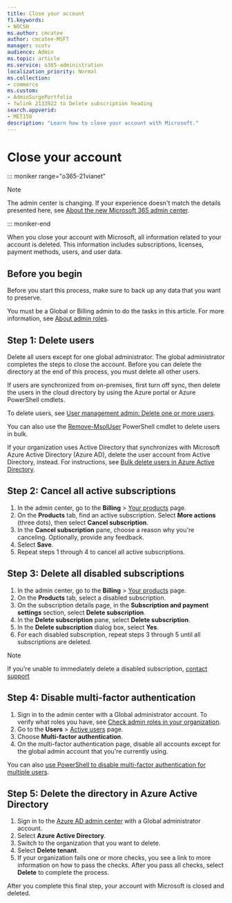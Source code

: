 ```yaml
---
title: Close your account
f1.keywords:
- NOCSH
ms.author: cmcatee
author: cmcatee-MSFT
manager: scotv
audience: Admin
ms.topic: article
ms.service: o365-administration
localization_priority: Normal
ms.collection:
- commerce
ms.custom: 
- AdminSurgePortfolio
- fwlink 2133922 to Delete subscription heading
search.appverid:
- MET150
description: "Learn how to close your account with Microsoft."
---
```


# Close your account

::: moniker range="o365-21vianet"

> [!NOTE]
> The admin center is changing. If your experience doesn't match the details presented here, see 
[About the new Microsoft 365 admin center](https://docs.microsoft.com/microsoft-365/admin/microsoft-365-admin-center-preview?view=o365-21vianet&preserve-view=true).

::: moniker-end

When you close your account with Microsoft, all information related to your account is deleted. This information includes subscriptions, licenses, payment methods, users, and user data.

## Before you begin

Before you start this process, make sure to back up any data that you want to preserve.

You must be a Global or Billing admin to do the tasks in this article. For more information, see [About admin roles](../admin/add-users/about-admin-roles.md).

## Step 1: Delete users

Delete all users except for one global administrator. The global administrator completes the steps to close the account. Before you can delete the directory at the end of this process, you must delete all other users.

If users are synchronized from on-premises, first turn off sync, then delete the users in the cloud directory by using the Azure portal or Azure PowerShell cmdlets.

To delete users, see <a href="https://docs.microsoft.com/office365/admin/add-users/delete-a-user?view=o365-worldwide#user-management-admin-delete-one-or-more-users-from-office-365">User management admin: Delete one or more users</a>.

You can also use the <a href="https://go.microsoft.com/fwlink/?linkid=842230">Remove-MsolUser</a> PowerShell cmdlet to delete users in bulk.

If your organization uses Active Directory that synchronizes with Microsoft Azure Active Directory (Azure AD), delete the user account from Active Directory, instead. For instructions, see <a href="https://docs.microsoft.com/azure/active-directory/users-groups-roles/users-bulk-delete">Bulk delete users in Azure Active Directory</a>.

## Step 2: Cancel all active subscriptions

1. In the admin center, go to the **Billing** > <a href="https://go.microsoft.com/fwlink/p/?linkid=842054" target="_blank">Your products</a> page.
2. On the **Products** tab, find an active subscription. Select **More actions** (three dots), then select **Cancel subscription**.
3. In the **Cancel subscription** pane, choose a reason why you're canceling. Optionally, provide any feedback.
4. Select **Save**.
5. Repeat steps 1 through 4 to cancel all active subscriptions.

## Step 3: Delete all disabled subscriptions

1. In the admin center, go to the **Billing** > <a href="https://go.microsoft.com/fwlink/p/?linkid=842054" target="_blank">Your products</a> page.
2. On the **Products** tab, select a disabled subscription.
3. On the subscription details page, in the **Subscription and payment settings** section, select **Delete subscription**.
4. In the **Delete subscription** pane, select **Delete subscription**.
5. In the **Delete subscription** dialog box, select **Yes**.
6. For each disabled subscription, repeat steps 3 through 5 until all subscriptions are deleted.

> [!NOTE]
> If you're unable to immediately delete a disabled subscription, <a href="https://go.microsoft.com/fwlink/p/?linkid=518322" target="_blank">contact support</a>

## Step 4: Disable multi-factor authentication

1. Sign in to the admin center with a Global administrator account. To verify what roles you have, see [Check admin roles in your organization](../admin/add-users/assign-admin-roles.md#check-admin-roles-in-your-organization).
2. Go to the **Users** > <a href="https://go.microsoft.com/fwlink/p/?linkid=834822" target="_blank">Active users</a> page.
3. Choose **Multi-factor authentication**.
4. On the multi-factor authentication page, disable all accounts except for the global admin account that you're currently using.

You can also <a href="https://docs.microsoft.com/azure/active-directory/authentication/howto-mfa-userstates#change-state-using-powershell">use PowerShell to disable multi-factor authentication for multiple users</a>.

## Step 5: Delete the directory in Azure Active Directory

1. Sign in to the <a href="https://aad.portal.azure.com/" target="_blank">Azure AD admin center</a> with a Global administrator account.
2. Select **Azure Active Directory**.
3. Switch to the organization that you want to delete.
4. Select **Delete tenant**.
5. If your organization fails one or more checks, you see a link to more information on how to pass the checks. After you pass all checks, select **Delete** to complete the process.

After you complete this final step, your account with Microsoft is closed and deleted.